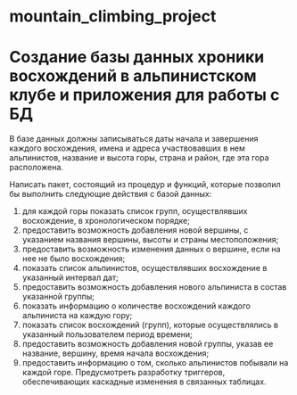 # mountain_climbing_project
 
# Создание базы данных хроники восхождений в альпинистском клубе и приложения для работы с БД
В базе данных должны записываться даты начала и завершения каждого восхождения, имена и адреса участвовавших в нем альпинистов,
название и высота горы, страна и район, где эта гора расположена. 

Написать пакет, состоящий из процедур и функций, которые позволил бы
выполнить следующие действия с базой данных:

1) для каждой горы показать список групп, осуществлявших
восхождение, в хронологическом порядке;
2) предоставить возможность добавления новой вершины, с
указанием названия вершины, высоты и страны местоположения;
3) предоставить возможность изменения данных о вершине, если на нее не было восхождения;
4) показать список альпинистов, осуществлявших восхождение
в указанный интервал дат; 
5) предоставить возможность добавления нового альпиниста в
состав указанной группы;
6) показать информацию о количестве восхождений каждого
альпиниста на каждую гору;
7) показать список восхождений (групп), которые осуществлялись в указанный пользователем период времени;
8) предоставить возможность добавления новой группы, указав
ее название, вершину, время начала восхождения;
9) предоставить информацию о том, сколько альпинистов побывали на каждой горе.
Предусмотреть разработку триггеров, обеспечивающих каскадные изменения в связанных таблицах. 
